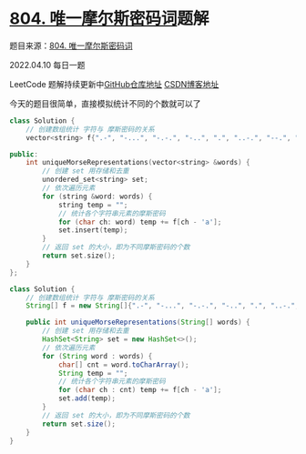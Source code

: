 # [804. 唯一摩尔斯密码词](https://leetcode-cn.com/problems/unique-morse-code-words/)题解

题目来源：[804. 唯一摩尔斯密码词](https://leetcode-cn.com/problems/unique-morse-code-words/)

2022.04.10 每日一题

LeetCode 题解持续更新中[GitHub仓库地址](https://github.com/SleepingXiaoming/LeetCode-Problem-Solution.git) [CSDN博客地址](https://blog.csdn.net/qq_46176960/category_11617162.html)

今天的题目很简单，直接模拟统计不同的个数就可以了

```C++ [ ]
class Solution {
    // 创建数组统计 字符与 摩斯密码的关系
    vector<string> f{".-", "-...", "-.-.", "-..", ".", "..-.", "--.", "....", "..", ".---", "-.-", ".-..", "--", "-.", "---", ".--.", "--.-", ".-.", "...", "-", "..-", "...-", ".--", "-..-", "-.--", "--.."};

public:
    int uniqueMorseRepresentations(vector<string> &words) {
        // 创建 set 用存储和去重
        unordered_set<string> set;
        // 依次遍历元素
        for (string &word: words) {
            string temp = "";
            // 统计各个字符串元素的摩斯密码
            for (char ch: word) temp += f[ch - 'a'];
            set.insert(temp);
        }
        // 返回 set 的大小，即为不同摩斯密码的个数
        return set.size();
    }
};
```

```Java [ ]
class Solution {
    // 创建数组统计 字符与 摩斯密码的关系
    String[] f = new String[]{".-", "-...", "-.-.", "-..", ".", "..-.", "--.", "....", "..", ".---", "-.-", ".-..", "--", "-.", "---", ".--.", "--.-", ".-.", "...", "-", "..-", "...-", ".--", "-..-", "-.--", "--.."};

    public int uniqueMorseRepresentations(String[] words) {
        // 创建 set 用存储和去重
        HashSet<String> set = new HashSet<>();
        // 依次遍历元素
        for (String word : words) {
            char[] cnt = word.toCharArray();
            String temp = "";
            // 统计各个字符串元素的摩斯密码
            for (char ch : cnt) temp += f[ch - 'a'];
            set.add(temp);
        }
        // 返回 set 的大小，即为不同摩斯密码的个数
        return set.size();
    }
}
```

